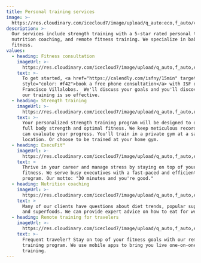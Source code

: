 ```yaml
---
title: Personal training services
image: >-
  https://res.cloudinary.com/icecloud7/image/upload/q_auto:eco,f_auto/v1562318211/private-gym-nyc_scg4pb.png
description: >-
  Our services include strength training with a 5-star rated personal trainer,
  nutrition coaching, and remote fitness training. We specialize in baby boomer
  fitness.
values:
  - heading: Fitness consultation
    imageUrl: >-
      https://res.cloudinary.com/icecloud7/image/upload/q_auto,f_auto,e_sharpen/v1562316821/francisco-villalobos-personal-trainer-nyc_teroxr.png
    text: >-
      To get started, <a href="https://calendly.com/isfny/15min" target="blank"
      style="color: #f42">book a free phone consultation</a> with ISF owner
      Francisco Villalobos.  We'll discuss your goals and you'll discover why
      our training is so effective.
  - heading: Strength training
    imageUrl: >-
      https://res.cloudinary.com/icecloud7/image/upload/q_auto,f_auto,e_sharpen/v1562310472/weight-training-over-50_kjvrby.png
    text: >-
      Your personalized strength training program will be designed to develop
      full body strength and optimal fitness. We keep meticulous records so you
      can evaluate your progress. You'll train in a private gym at a safe
      location. Or choose to be trained at your home gym. 
  - heading: ExecuFit™
    imageUrl: >-
      https://res.cloudinary.com/icecloud7/image/upload/q_auto,f_auto,e_sharpen/v1562318365/fidi-fitness-program_cougnt.png
    text: >
      Thrive in your career and manage stress by staying on top of your physical
      fitness. We serve busy executives with a fast-paced and efficient workout
      program. Our motto: "30 minutes and you're good."
  - heading: Nutrition coaching
    imageUrl: >-
      https://res.cloudinary.com/icecloud7/image/upload/q_auto,f_auto,e_sharpen/v1562318402/nutrition-coaching_z1buno.png
    text: >
      Many of our clients have questions about diet trends, popular supplements,
      and superfoods. We can provide expert advice on how to eat for wellness. 
  - heading: Remote training for travelers
    imageUrl: >-
      https://res.cloudinary.com/icecloud7/image/upload/q_auto,f_auto,e_sharpen/v1562318438/remote-strength-training_xgtwqf.png
    text: >-
      Frequent traveler? Stay on top of your fitness goals with our remote
      training program. We use mobile apps to bring you live one-on-one
      training.
---
```


